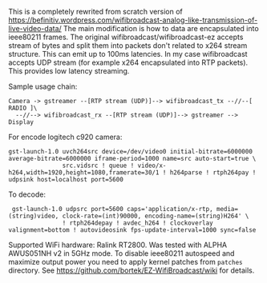 This is a completely rewrited from scratch version of https://befinitiv.wordpress.com/wifibroadcast-analog-like-transmission-of-live-video-data/
The main modification is how to data are encapsulated into ieee80211 frames. The original wifibroadcast/wifibroadcast-ez accepts stream
of bytes and split them into packets don't related to x264 stream structure. This can emit up to 100ms latencies.  In my case wifibroadcast accepts
UDP stream (for example x264 encapsulated into RTP packets). This provides low latency streaming.

Sample usage chain:
```
Camera -> gstreamer --[RTP stream (UDP)]--> wifibroadcast_tx --//--[ RADIO ]\
  --//--> wifibroadcast_rx --[RTP stream (UDP)]--> gstreamer --> Display
```

For encode logitech c920 camera:
```
gst-launch-1.0 uvch264src device=/dev/video0 initial-bitrate=6000000 average-bitrate=6000000 iframe-period=1000 name=src auto-start=true \
               src.vidsrc ! queue ! video/x-h264,width=1920,height=1080,framerate=30/1 ! h264parse ! rtph264pay ! udpsink host=localhost port=5600
```

To decode:
```
 gst-launch-1.0 udpsrc port=5600 caps='application/x-rtp, media=(string)video, clock-rate=(int)90000, encoding-name=(string)H264' \
               ! rtph264depay ! avdec_h264 ! clockoverlay valignment=bottom ! autovideosink fps-update-interval=1000 sync=false
```


Supported WiFi hardware:  Ralink RT2800. Was tested with ALPHA AWUS051NH v2 in 5GHz mode. To disable ieee80211 autospeed and maximize output power you
need to apply kernel patches from ``patches`` directory. See https://github.com/bortek/EZ-WifiBroadcast/wiki for details.
